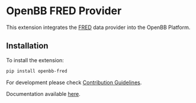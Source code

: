 # OpenBB FRED Provider

This extension integrates the [FRED](https://fred.stlouisfed.org/docs/api/fred/) data provider into the OpenBB Platform.

## Installation

To install the extension:

```bash
pip install openbb-fred
```

For development please check [Contribution Guidelines](https://github.com/OpenBB-finance/OpenBBTerminal/blob/develop/openbb_platform/CONTRIBUTING.md).

Documentation available [here](https://docs.openbb.co/platform).
